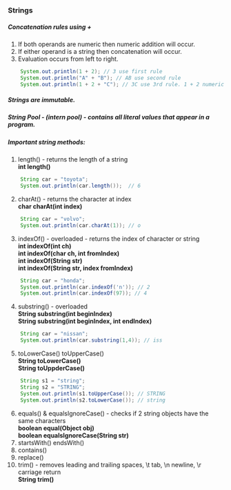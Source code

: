### Strings

##### Concatenation rules using +

1. If both operands are numeric then numeric addition will occur.
1. If either operand is a string then concatenation will occur.
1. Evaluation occurs from left to right.

```java
    System.out.println(1 + 2); // 3 use first rule
    System.out.println("A" + "B"); // AB use second rule
    System.out.println(1 + 2 + "C"); // 3C use 3rd rule. 1 + 2 numeric add to 3 then evaluate "C" using rule 2 
```

##### Strings are immutable.
##### String Pool - (intern pool) - contains all literal values that appear in a program.
##### Important string methods:

1. length() - returns the length of a string  
**int length()**
```java
    String car = "toyota";
    System.out.println(car.length());  // 6
```    
2. charAt() - returns the character at index  
**char charAt(int index)**
```java
    String car = "volvo";
    System.out.println(car.charAt(1)); // o
```    
3. indexOf() - overloaded - returns the index of character or string  
**int indexOf(int ch)**  
**int indexOf(char ch, int fromIndex)**  
**int indexOf(String str)**  
**int indexOf(String str, index fromIndex)**  
```java
    String car = "honda";
    System.out.println(car.indexOf('n')); // 2
    System.out.println(car.indexOf(97)); // 4
```    
4. substring() - overloaded  
**String substring(int beginIndex)**  
**String substring(int beginIndex, int endIndex)**  
```java
    String car = "nissan";
    System.out.println(car.substring(1,4)); // iss 
```    
5. toLowerCase() toUpperCase()  
**String toLowerCase()**  
**String toUppderCase()**  
```java
    String s1 = "string";
    String s2 = "STRING";
    System.out.println(s1.toUpperCase()); // STRING
    System.out.println(s2.toLowerCase()); // string
```    
6. equals() & equalsIgnoreCase() - checks if 2 string objects have the same characters  
**boolean equal(Object obj)**  
**boolean equalsIgnoreCase(String str)**  
7. startsWith() endsWith()
8. contains()
9. replace()
10. trim() - removes leading and trailing spaces, \t tab, \n newline, \r carriage return  
**String trim()**
```java
```    
